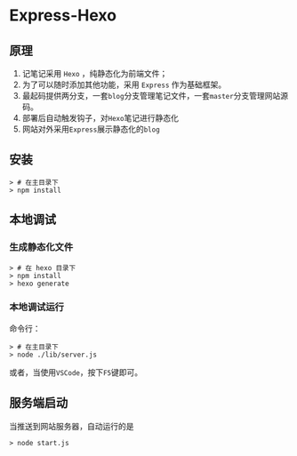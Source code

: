 # Express-Hexo

## 原理

1. 记笔记采用 `Hexo` ，纯静态化为前端文件；
2. 为了可以随时添加其他功能，采用 `Express` 作为基础框架。
3. 最起码提供两分支，一套`blog`分支管理笔记文件，一套`master`分支管理网站源码。
4. 部署后自动触发钩子，对`Hexo`笔记进行静态化
5. 网站对外采用`Express`展示静态化的`blog`


## 安装

```
> # 在主目录下
> npm install
```

## 本地调试

### 生成静态化文件

```
> # 在 hexo 目录下 
> npm install
> hexo generate
```

### 本地调试运行

命令行：
```
> # 在主目录下
> node ./lib/server.js 
```
或者，当使用`VSCode`，按下`F5`键即可。


## 服务端启动

当推送到网站服务器，自动运行的是
```
> node start.js
```